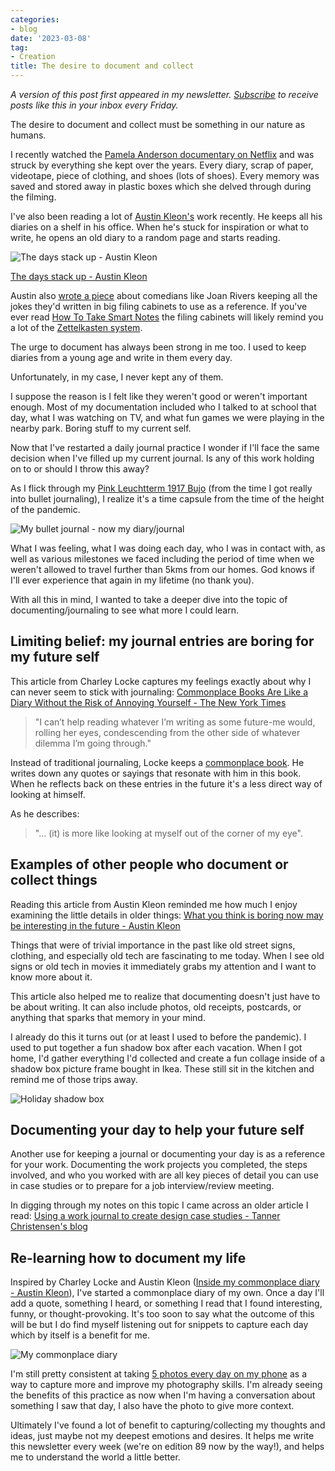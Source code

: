 ```yaml
---
categories:
- blog
date: '2023-03-08'
tag:
- Creation
title: The desire to document and collect
---
```


*A version of this post first appeared in my newsletter. [Subscribe](https://designinsight.substack.com/) to receive posts like this in your inbox every Friday.*
 
The desire to document and collect must be something in our nature as humans.

I recently watched the [Pamela Anderson documentary on Netflix](https://www.netflix.com/ie/title/81590934) and was struck by everything she kept over the years. Every diary, scrap of paper, videotape, piece of clothing, and shoes (lots of shoes). Every memory was saved and stored away in plastic boxes which she delved through during the filming.

I've also been reading a lot of [Austin Kleon's](https://austinkleon.com/) work recently. He keeps all his diaries on a shelf in his office. When he's stuck for inspiration or what to write, he opens an old diary to a random page and starts reading.

![The days stack up - Austin Kleon](/assets/images/2023/MXA23010/austin-kleon-diaries.jpg)

[The days stack up - Austin Kleon](https://austinkleon.com/2019/04/21/the-days-stack-up/)

Austin also [wrote a piece](https://austinkleon.com/2021/05/20/indexing-filing-systems-and-the-art-of-finding-what-you-have/) about comedians like Joan Rivers keeping all the jokes they'd written in big filing cabinets to use as a reference. If you've ever read [How To Take Smart Notes](https://heymichellemac.com/how-to-take-smart-notes-sonke-ahrens) the filing cabinets will likely remind you a lot of the [Zettelkasten system](https://zettelkasten.de/introduction/).

The urge to document has always been strong in me too. I used to keep diaries from a young age and write in them every day. 

Unfortunately, in my case, I never kept any of them. 

I suppose the reason is I felt like they weren't good or weren't important enough. Most of my documentation included who I talked to at school that day, what I was watching on TV, and what fun games we were playing in the nearby park. Boring stuff to my current self.

Now that I've restarted a daily journal practice I wonder if I'll face the same decision when I've filled up my current journal. Is any of this work holding on to or should I throw this away?

As I flick through my [Pink Leuchtterm 1917 Bujo](https://amzn.to/3motdZz) (from the time I got really into bullet journaling), I realize it's a time capsule from the time of the height of the pandemic.

![My bullet journal - now my diary/journal](/assets/images/2023/MXA23010/my-bujo.jpg)

What I was feeling, what I was doing each day, who I was in contact with, as well as various milestones we faced including the period of time when we weren't allowed to travel further than 5kms from our homes. God knows if I'll ever experience that again in my lifetime (no thank you).

With all this in mind, I wanted to take a deeper dive into the topic of documenting/journaling to see what more I could learn.

## Limiting belief: my journal entries are boring for my future self

This article from Charley Locke captures my feelings exactly about why I can never seem to stick with journaling: [Commonplace Books Are Like a Diary Without the Risk of Annoying Yourself - The New York Times](https://www.nytimes.com/2022/03/22/magazine/commonplace-books-recommendation.html)
	
> "I can’t help reading whatever I’m writing as some future-me would, rolling her eyes, condescending from the other side of whatever dilemma I’m going through."
	
Instead of traditional journaling, Locke keeps a [commonplace book](https://en.wikipedia.org/wiki/Commonplace_book). He writes down any quotes or sayings that resonate with him in this book. When he reflects back on these entries in the future it's a less direct way of looking at himself.

As he describes:  

> "... (it) is more like looking at myself out of the corner of my eye".

## Examples of other people who document or collect things

Reading this article from Austin Kleon reminded me how much I enjoy examining the little details in older things: [What you think is boring now may be interesting in the future - Austin Kleon](https://austinkleon.com/2021/01/31/what-you-think-is-boring-now-may-be-interesting-in-the-future/)

Things that were of trivial importance in the past like old street signs, clothing, and especially old tech are fascinating to me today. When I see old signs or old tech in movies it immediately grabs my attention and I want to know more about it.

This article also helped me to realize that documenting doesn't just have to be about writing. It can also include photos, old receipts, postcards, or anything that sparks that memory in your mind.

I already do this it turns out (or at least I used to before the pandemic). I used to put together a fun shadow box after each vacation. When I got home, I'd gather everything I'd collected and create a fun collage inside of a shadow box picture frame bought in Ikea. These still sit in the kitchen and remind me of those trips away. 

![Holiday shadow box](/assets/images/2023/MXA23010/shadow-box.jpg)

## Documenting your day to help your future self

Another use for keeping a journal or documenting your day is as a reference for your work. Documenting the work projects you completed, the steps involved, and who you worked with are all key pieces of detail you can use in case studies or to prepare for a job interview/review meeting.

In digging through my notes on this topic I came across an older article I read: [Using a work journal to create design case studies - Tanner Christensen's blog](https://www.tannerchristensen.com/blog/using-a-work-journal-to-create-design-case-studies?utm_source=DesignInsightNewsletter)

## Re-learning how to document my life

Inspired by Charley Locke and Austin Kleon ([Inside my commonplace diary - Austin Kleon](https://austinkleon.substack.com/p/inside-my-commonplace-diary?s=09)), I've started a commonplace diary of my own. Once a day I'll add a quote, something I heard, or something I read that I found interesting, funny, or thought-provoking. It's too soon to say what the outcome of this will be but I do find myself listening out for snippets to capture each day which by itself is a benefit for me.

![My commonplace diary](/assets/images/2023/MXA23010/commonplace-diary.jpg)

I'm still pretty consistent at taking [5 photos every day on my phone](https://designinsight.substack.com/p/086) as a way to capture more and improve my photography skills. I'm already seeing the benefits of this practice as now when I'm having a conversation about something I saw that day, I also have the photo to give more context.

Ultimately I've found a lot of benefit to capturing/collecting my thoughts and ideas, just maybe not my deepest emotions and desires. It helps me write this newsletter every week (we're on edition 89 now by the way!), and helps me to understand the world a little better.